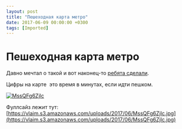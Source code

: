 ```yaml
---
layout: post
title: "Пешеходная карта метро"
date: 2017-06-09 00:00:00 +0300
tags: [Imported]
---
```

# Пешеходная карта метро

Давно мечтал о такой и вот наконец-то [ребята сделали](https://vk.com/tikhomirou?w=wall-118232696_214).

Цифры на карте  это время в минутах, если идти пешком.

[![MssQFg6Zjlc](https://vlaim.s3.amazonaws.com/uploads/2017/06/MssQFg6Zjlc.jpg)](https://vlaim.s3.amazonaws.com/uploads/2017/06/MssQFg6Zjlc.jpg)

Фуллсайз лежит тут: [https://vlaim.s3.amazonaws.com/uploads/2017/06/MssQFg6Zjlc.jpg](https://vlaim.s3.amazonaws.com/uploads/2017/06/MssQFg6Zjlc.jpg)